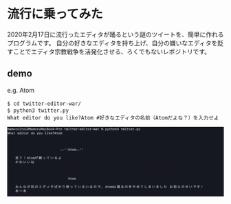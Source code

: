 # 流行に乗ってみた
2020年2月17日に流行ったエディタが踊るという謎のツイートを、簡単に作れるプログラムです。
自分の好きなエディタを持ち上げ、自分の嫌いなエディタを貶すことでエディタ宗教戦争を活発化させる、ろくでもないレポジトリです。
## demo
e.g. Atom

```console:
$ cd twitter-editor-war/
$ python3 twitter.py
What editor do you like?Atom #好きなエディタの名前（Atomだよな？）を入力せよ
```

![がぞー](demo-atom.png)
